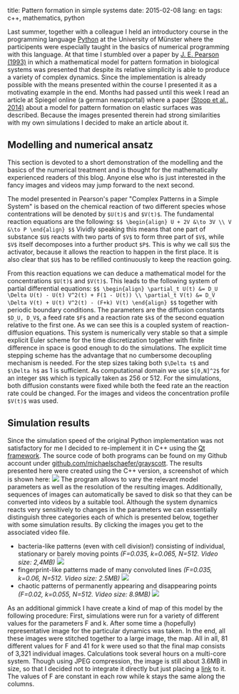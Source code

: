 title: Pattern formation in simple systems
date: 2015-02-08
lang: en
tags: c++, mathematics, python

Last summer, together with a colleague I held an introductory course in the programming language [Python][python] at the University of Münster where the participents were especially taught in the basics of numerical programming with this language. At that time I stumbled over a paper by [J. E. Pearson (1993)][pearson93] in which a mathematical model for pattern formation in biological systems was presented that despite its relative simplicity is able to produce a variety of complex dynamics. Since the implementation is already possible with the means presented within the course I presented it as a motivating example in the end. Months had passed until this week I read an article at Spiegel online (a german newsportal) where a paper [(Stoop et al., 2014)][stoop14] about a model for pattern formation on elastic surfaces was described. Because the images presented therein had strong similarities with my own simulations I decided to make an article about it.

## Modelling and numerical ansatz

This section is devoted to a short demonstration of the modelling and the basics of the numerical treatment and is thought for the mathematically experienced readers of this blog. Anyone else who is just interested in the fancy images and videos may jump forward to the next second.

The model presented in Pearson's paper &quot;Complex Patterns in a Simple System&quot; is based on the chemical reaction of two different species whose contentrations will be denoted by `$U(t)$` and `$V(t)$`. The fundamental reaction equations are the following:
`$$
	\begin{align}
		U + 2V &\to 3V \\
			V &\to P
	\end{align}
$$`
Vividly speaking this means that one part of substance `$U$` reacts with two parts of `$V$` to form three part of `$V$`, while `$V$` itself decomposes into a further product `$P$`. This is why we call `$U$` the activator, because it allows the reaction to happen in the first place. It is also clear that `$U$` has to be refilled continuously to keep the reaction going.

From this reaction equations we can deduce a mathematical model for the concentrations `$U(t)$` and `$V(t)$`. This leads to the following system of partial differential equations:
`$$
	\begin{align}
		\partial_t U(t) &= D_U \Delta U(t) - U(t) V^2(t) + F(1 - U(t)) \\
		\partial_t V(t) &= D_V \Delta V(t) + U(t) V^2(t) - (F+k) V(t)
	\end{align}
$$`
together with periodic boundary conditions. The parameters are the diffusion constants `$D_U, D_V$`, a feed rate `$F$` and a reaction rate `$k$` of the second equation relative to the first one. As we can see this is a coupled system of reaction-diffusion equations. This system is numerically very stable so that a simple explicit Euler scheme for the time discretization together with finite difference in space is good enough to do the simulations. The explicit time stepping scheme has the advantage that no cumbersome decoupling mechanism is needed. For the step sizes taking both `$\Delta t$` and `$\Delta h$` as 1 is sufficient. As computational domain we use `$[0,N]^2$` for an integer `$N$` which is typically taken as 256 or 512. For the simulations, both diffusion constants were fixed while both the feed rate an the reaction rate could be changed. For the images and videos the concentration profile `$V(t)$` was used.

## Simulation results

Since the simulation speed of the original Python implementation was not satisfactory for me I decided to re-implement it in C++ using the [Qt framework][qt]. The source code of both programs can be found on my Github account under [github.com/michaelschaefer/grayscott][github]. The results presented here were created using the C++ version, a screenshot of which is shown here:
![][grayscottgui]
The program allows to vary the relevant model parameters as well as the resolution of the resulting images. Additionally, sequences of images can automatically be saved to disk so that they can be converted into videos by a suitable tool. Although the system dynamics reacts very sensitively to changes in the parameters we can essentially distinguish three categories each of which is presented below, together with some simulation results. By clicking the images you get to the associated video file.

* bacteria-like patterns (even with cell division!) consisting of individual, stationary or barely moving points *(F=0.035, k=0.065, N=512. Video size: 2,4MB)* [![][bacteria_img]][bacteria_vid]
* fingerprint-like patterns made of many convoluted lines *(F=0.035, k=0.06, N=512. Video size: 2.5MB)* [![][fingerprint_img]][fingerprint_vid]
* chaotic patterns of permanently appearing and disappearing points *(F=0.02, k=0.055, N=512. Video size: 8.9MB)* [![][unstable_img]][unstable_vid]

As an additional gimmick I have create a kind of map of this model by the following procedure: First, simulations were run for a variety of different values for the parameters F and k. After some time a (hopefully) representative image for the particular dynamics was taken. In the end, all these images were stitched together to a large image, the map. All in all, 81 different values for F and 41 for k were used so that the final map consists of 3,321 individual images. Calculations took several hours on a multi-core system. Though using JPEG compression, the image is still about 3.6MB in size, so that I decided not to integrate it directly but just placing a [link][parametermap] to it. The values of F are constant in each row while k stays the same along the columns.

[bacteria_img]: /files/images/grayscott/bacteria.png
[bacteria_vid]: /files/videos/grayscott/bacteria.mp4
[fingerprint_img]: /files/images/grayscott/fingerprint.png
[fingerprint_vid]: /files/videos/grayscott/fingerprint.mp4
[unstable_img]: /files/images/grayscott/unstable.png
[unstable_vid]: /files/videos/grayscott/unstable.mp4
[github]: https://github.com/michaelschaefer/grayscott
[grayscottgui]: /files/images/grayscott/grayscottgui_en.png
[parametermap]: /files/images/grayscott/parametermap.jpg
[pearson93]: http://www.sciencemag.org/content/261/5118/189
[python]: http://www.python.org
[qt]: http://www.qt-project.org
[stoop14]: http://www.nature.com/nmat/journal/vaop/ncurrent/full/nmat4202.html
